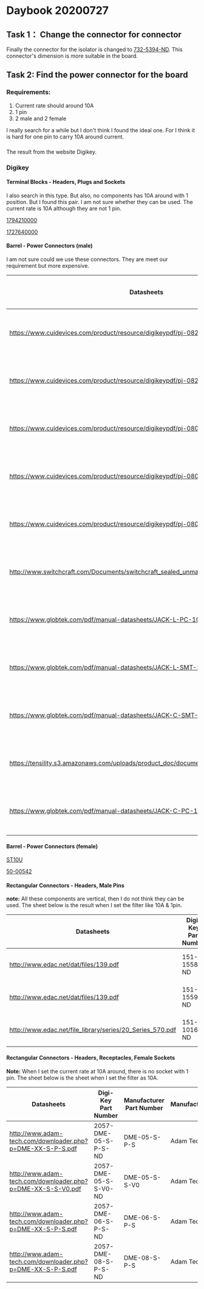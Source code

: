 # Daybook 20200727

## Task 1： Change the connector for connector

Finally the connector for the isolator is changed to [732-5394-ND](https://www.digikey.co.uk/products/en?keywords=61200621621). This connector's dimension is more suitable in the board.

## Task 2: Find the power connector for the board

### Requirements:

1. Current rate should around 10A
2. 1 pin
3. 2 male and 2 female

I really search for a while but I don't think I found the ideal one. For I think it is hard for one pin to carry 10A around current.

### 

The result from the website Digikey.

### Digikey

#### Terminal Blocks - Headers, Plugs and Sockets

I also search in this type. But also, no components has 10A around with 1 position. But I found this pair. I am not sure whether they can be used. The current rate is 10A although they are not 1 pin.

[1794210000]([https://www.digikey.co.uk/product-detail/en/weidm%C3%BCller/1794210000/281-2859-ND/487933](https://www.digikey.co.uk/product-detail/en/weidmüller/1794210000/281-2859-ND/487933))

[1727640000]([https://www.digikey.co.uk/product-detail/en/weidm%C3%BCller/1727640000/281-1849-ND/459706](https://www.digikey.co.uk/product-detail/en/weidmüller/1727640000/281-1849-ND/459706))



#### Barrel - Power Connectors (male)

I am not sure could we use these connectors. They are meet our requirement but more expensive.

| Datasheets                                                   | Digi-Key Part Number | Manufacturer Part Number | Manufacturer                 | Description                      | Quantity Available | Factory Stock | Unit Price (USD) | @ qty | Minimum Quantity | Packaging        | Series | Part Status | Connector Type | Gender | Industry Recognized Mating Diameter    | Actual Diameter                        | Number of Positions/Contacts | Internal Switch(s)             | Mounting Type                           | Mounting Feature          | Termination        | Shielding  | Features          | Insulation Color | Voltage - Rated | Current Rating (Amps) | Mating Length/Depth | Ingress Protection | Material Flammability Rating |
| ------------------------------------------------------------ | -------------------- | ------------------------ | ---------------------------- | -------------------------------- | ------------------ | ------------- | ---------------- | ----- | ---------------- | ---------------- | ------ | ----------- | -------------- | ------ | -------------------------------------- | -------------------------------------- | ---------------------------- | ------------------------------ | --------------------------------------- | ------------------------- | ------------------ | ---------- | ----------------- | ---------------- | --------------- | --------------------- | ------------------- | ------------------ | ---------------------------- |
| https://www.cuidevices.com/product/resource/digikeypdf/pj-082bh.pdf | CP-082BHTR-ND        | PJ-082BH                 | CUI Devices                  | CONN PWR JACK 2.5X5.5MM SOLDER   | 5600               | 0             | 1.19131          | 0     | 350              | Tape & Reel (TR) | -      | Active      | Jack           | Male   | 2.50mm ID (0.098"), 5.50mm OD (0.217") | 0.098" (2.50mm ID), 0.256" (6.50mm OD) | 2 Conductors, 2 Contacts     | Does Not Contain Switch        | Through Hole, Right Angle               | -                         | Solder             | Shielded   | Board Guide       | -                | 24VDC           | 10A                   | 0.324" (8.23mm)     | -                  | UL94 V-0                     |
| https://www.cuidevices.com/product/resource/digikeypdf/pj-082bh.pdf | CP-082BHCT-ND        | PJ-082BH                 | CUI Devices                  | CONN PWR JACK 2.5X5.5MM SOLDER   | 6128               | 0             | 1.86             | 0     | 1                | Cut Tape (CT)    | -      | Active      | Jack           | Male   | 2.50mm ID (0.098"), 5.50mm OD (0.217") | 0.098" (2.50mm ID), 0.256" (6.50mm OD) | 2 Conductors, 2 Contacts     | Does Not Contain Switch        | Through Hole, Right Angle               | -                         | Solder             | Shielded   | Board Guide       | -                | 24VDC           | 10A                   | 0.324" (8.23mm)     | -                  | UL94 V-0                     |
| https://www.cuidevices.com/product/resource/digikeypdf/pj-080bh.pdf | CP-080BHTR-ND        | PJ-080BH                 | CUI Devices                  | CONN PWR JACK 2.5X5.5MM SOLDER   | 3300               | 0             | 1.70309          | 0     | 220              | Tape & Reel (TR) | -      | Active      | Jack           | Male   | 2.50mm ID (0.098"), 5.50mm OD (0.217") | 0.098" (2.50mm ID), 0.252" (6.40mm OD) | 2 Conductors, 2 Contacts     | Does Not Contain Switch        | Through Hole, Right Angle               | -                         | Solder             | Shielded   | Board Guide       | -                | 36VDC           | 10A                   | 0.437" (11.10mm)    | -                  | UL94 V-0                     |
| https://www.cuidevices.com/product/resource/digikeypdf/pj-080bh.pdf | CP-080BHCT-ND        | PJ-080BH                 | CUI Devices                  | CONN PWR JACK 2.5X5.5MM SOLDER   | 3516               | 0             | 2.41             | 0     | 1                | Cut Tape (CT)    | -      | Active      | Jack           | Male   | 2.50mm ID (0.098"), 5.50mm OD (0.217") | 0.098" (2.50mm ID), 0.252" (6.40mm OD) | 2 Conductors, 2 Contacts     | Does Not Contain Switch        | Through Hole, Right Angle               | -                         | Solder             | Shielded   | Board Guide       | -                | 36VDC           | 10A                   | 0.437" (11.10mm)    | -                  | UL94 V-0                     |
| https://www.cuidevices.com/product/resource/digikeypdf/pj-080bh.pdf | CP-080BHDKR-ND       | PJ-080BH                 | CUI Devices                  | CONN PWR JACK 2.5X5.5MM SOLDER   | 3516               | 0             | Digi-Reel        | 0     | 1                | Digi-Reel®       | -      | Active      | Jack           | Male   | 2.50mm ID (0.098"), 5.50mm OD (0.217") | 0.098" (2.50mm ID), 0.252" (6.40mm OD) | 2 Conductors, 2 Contacts     | Does Not Contain Switch        | Through Hole, Right Angle               | -                         | Solder             | Shielded   | Board Guide       | -                | 36VDC           | 10A                   | 0.437" (11.10mm)    | -                  | UL94 V-0                     |
| http://www.switchcraft.com/Documents/switchcraft_sealed_unmated_power_jack_npb_608.pdf | SC2072-ND            | RAPC10U                  | Switchcraft Inc.             | CONN POWER JACK SOLDER EYELET    | 963                | 0             | 8.28             | 0     | 1                | Bulk             | -      | Active      | Jack           | Male   | 2.00mm ID (0.079"), 5.50mm OD (0.217") | 0.076" (1.93mm ID), 0.226" (5.75mm OD) | 2 Conductors, 2 Contacts     | Does Not Contain Switch        | Panel Mount                             | Bulkhead - Front Side Nut | Solder Eyelet(s)   | Unshielded | Mounting Hardware | -                | 24VAC/DC        | 10A                   | -                   | -                  | -                            |
| https://www.globtek.com/pdf/manual-datasheets/JACK-L-PC-10A-RA%28R%29.pdf | 1939-1087-ND         | JACK-L-PC-10A-RA(R)      | GlobTek, Inc.                | PC MOUNTABLE JACK FOR 5.5X2.5MM  | 715                | 0             | 3.4              | 0     | 1                | Bulk             | -      | Active      | Jack           | Male   | 2.50mm ID (0.098"), 5.50mm OD (0.217") | 0.098" (2.50mm ID), 0.217" (5.50mm OD) | 2 Conductors, 2 Contacts     | Does Not Contain Switch        | Through Hole, Right Angle               | -                         | Solder             | Shielded   | Board Guide       | -                | 50VDC           | 10A                   | -                   | -                  | -                            |
| https://www.globtek.com/pdf/manual-datasheets/JACK-L-SMT-10A-RA%28R%29.pdf | 1939-1715-ND         | JACK-L-SMT-10A-RA(R)     | GlobTek, Inc.                | SMT MOUNTABLE JACK FOR 5.5X2.5MM | 980                | 0             | 2.7              | 0     | 1                | Bulk             | -      | Active      | Jack           | Male   | 2.50mm ID (0.098"), 5.50mm OD (0.217") | 0.098" (2.50mm ID)                     | 4 Conductors, 5 Contacts     | Single Switch, Normally Closed | Board Cutout, Through Hole, Right Angle | -                         | Kinked Pin, Solder | Shielded   | -                 | -                | 50VDC           | 10A                   | -                   | -                  | UL94 V-0                     |
| https://www.globtek.com/pdf/manual-datasheets/JACK-C-SMT-10A-RA%28R%29.pdf | 1939-1713-ND         | JACK-C-SMT-10A-RA(R)     | GlobTek, Inc.                | SMT MOUNTABLE JACK FOR 5.5X2.1MM | 949                | 0             | 2.7              | 0     | 1                | Bulk             | -      | Active      | Jack           | Male   | 2.10mm ID (0.083"), 5.50mm OD (0.217") | 0.079" (2.00mm ID)                     | 4 Conductors, 5 Contacts     | Single Switch, Normally Closed | Board Cutout, Through Hole, Right Angle | -                         | Kinked Pin, Solder | Shielded   | -                 | -                | 50VDC           | 10A                   | -                   | -                  | UL94 V-0                     |
| https://tensility.s3.amazonaws.com/uploads/product_doc/document/2321/50-00543.pdf | 839-1344-ND          | 50-00543                 | Tensility International Corp | CONN JACK 2.5MM MOLD STYLE 105C  | 0                  | 0             | 2.11             | 0     | 1                | Bulk             | -      | Active      | Jack           | Male   | 2.50mm ID (0.098"), 5.50mm OD (0.217") | 0.098" (2.50mm ID), 0.222" (5.65mm OD) | 2 Conductors, 2 Contacts     | Does Not Contain Switch        | Free Hanging (In-Line)                  | -                         | Solder Cup         | Unshielded | -                 | -                | 48VDC           | 10A                   | -                   | -                  | -                            |
| https://www.globtek.com/pdf/manual-datasheets/JACK-C-PC-10A-RA%28R%29.pdf | 1939-1086-ND         | JACK-C-PC-10A-RA(R)      | GlobTek, Inc.                | PC MOUNTABLE JACK FOR 5.5X2.1MM  | 0                  | 0             | 3.35             | 0     | 1                | Bulk             | -      | Active      | Jack           | Male   | 2.10mm ID (0.083"), 5.50mm OD (0.217") | 0.083" (2.10mm ID), 0.217" (5.50mm OD) | 2 Conductors, 2 Contacts     | Does Not Contain Switch        | Through Hole, Right Angle               | -                         | Solder             | Shielded   | Board Guide       | -                | 50VDC           | 10A                   | -                   | -                  | -                            |





#### Barrel - Power Connectors (female)

[ST10U](https://www.digikey.co.uk/product-detail/en/switchcraft-inc/ST10U/SC2073-ND/4966994)

[50-00542](https://www.digikey.co.uk/product-detail/en/tensility-international-corp/50-00542/839-1343-ND/7087237)



#### Rectangular Connectors - Headers, Male Pins

**note:** All these components are vertical, then I do not think they can be used. The sheet below is the result when I set the filter like 10A & 1pin.

| Datasheets                                                | Digi-Key Part Number | Manufacturer Part Number | Manufacturer | Description           | Quantity Available | Factory Stock | Unit Price (USD) | @ qty | Minimum Quantity | Packaging | Series | Part Status | Connector Type | Contact Type | Pitch - Mating | Number of Positions | Number of Rows | Row Spacing - Mating | Number of Positions Loaded | Style               | Shrouding         | Mounting Type | Termination | Fastening Type | Contact Length - Mating | Contact Length - Post | Overall Contact Length | Insulation Height | Contact Shape | Contact Finish - Mating | Contact Finish Thickness - Mating | Contact Finish - Post | Contact Material | Insulation Material                            | Features | Operating Temperature | Ingress Protection            | Material Flammability Rating | Insulation Color | Current Rating (Amps) | Voltage Rating |
| --------------------------------------------------------- | -------------------- | ------------------------ | ------------ | --------------------- | ------------------ | ------------- | ---------------- | ----- | ---------------- | --------- | ------ | ----------- | -------------- | ------------ | -------------- | ------------------- | -------------- | -------------------- | -------------------------- | ------------------- | ----------------- | ------------- | ----------- | -------------- | ----------------------- | --------------------- | ---------------------- | ----------------- | ------------- | ----------------------- | --------------------------------- | --------------------- | ---------------- | ---------------------------------------------- | -------- | --------------------- | ----------------------------- | ---------------------------- | ---------------- | --------------------- | -------------- |
| http://www.edac.net/dat/files/139.pdf                     | 151-1558-ND          | 572-001-420-101          | EDAC Inc.    | CONN HEADER VERT 1POS | 500                | 0             | 1.92             | 0     | 1                | Bulk      | 572    | Active      | Header         | Male Pin     | -              | 1                   | 1              | -                    | All                        | Board to Cable/Wire | Shrouded - 4 Wall | Through Hole  | Solder      | Latch Holder   | -                       | -                     | -                      | 0.768" (19.50mm)  | Circular      | Tin                     | -                                 | Tin                   | Brass            | Polybutylene Terephthalate (PBT), Glass Filled | -        | -40°C ~ 105°C         | IP67                          | UL94 V-0                     | White            | 10A                   | -              |
| http://www.edac.net/dat/files/139.pdf                     | 151-1559-ND          | 572-001-420-301          | EDAC Inc.    | CONN HEADER VERT 1POS | 500                | 0             | 1.92             | 0     | 1                | Bulk      | 572    | Active      | Header         | Male Pin     | -              | 1                   | 1              | -                    | All                        | Board to Cable/Wire | Shrouded - 4 Wall | Through Hole  | Solder      | Latch Holder   | -                       | -                     | -                      | 0.768" (19.50mm)  | Circular      | Tin                     | -                                 | Tin                   | Brass            | Polybutylene Terephthalate (PBT), Glass Filled | -        | -40°C ~ 105°C         | IP67                          | UL94 V-0                     | Blue             | 10A                   | -              |
| http://www.edac.net/file_library/series/20_Series_570.pdf | 151-1016-ND          | 570-001-420-101          | EDAC Inc.    | CONN HEADER VERT 1POS | 40                 | 0             | 2.6              | 0     | 1                | Bulk      | 570    | Obsolete    | Plug           | Male Pin     | -              | 1                   | 1              | -                    | All                        | Board to Cable/Wire | Shrouded - 4 Wall | Through Hole  | Solder      | Latch Holder   | -                       | -                     | -                      | 0.768" (19.50mm)  | -             | Tin                     | -                                 | -                     | Brass            | Polybutylene Terephthalate (PBT), Glass Filled | -        | -40°C ~ 105°C         | IP67 - Dust Tight, Waterproof | UL94 V-0                     | -                | 10A                   | 300V           |



#### Rectangular Connectors - Headers, Receptacles, Female Sockets

**Note:** When I set the current rate at 10A around, there is no socket with 1 pin. The sheet below is the sheet when I set the filter as 10A.

| Datasheets                                                  | Digi-Key Part Number  | Manufacturer Part Number | Manufacturer | Description                      | Quantity Available | Factory Stock | Unit Price (USD) | @ qty | Minimum Quantity | Packaging | Series | Part Status | Connector Type | Contact Type  | Style          | Number of Positions | Number of Positions Loaded | Pitch - Mating  | Number of Rows | Row Spacing - Mating | Mounting Type | Termination | Fastening Type | Contact Finish - Mating | Contact Finish Thickness - Mating | Insulation Color | Insulation Height | Contact Length - Post | Operating Temperature | Material Flammability Rating | Contact Finish - Post | Mated Stacking Heights | Ingress Protection | Features    | Current Rating (Amps) | Voltage Rating |
| ----------------------------------------------------------- | --------------------- | ------------------------ | ------------ | -------------------------------- | ------------------ | ------------- | ---------------- | ----- | ---------------- | --------- | ------ | ----------- | -------------- | ------------- | -------------- | ------------------- | -------------------------- | --------------- | -------------- | -------------------- | ------------- | ----------- | -------------- | ----------------------- | --------------------------------- | ---------------- | ----------------- | --------------------- | --------------------- | ---------------------------- | --------------------- | ---------------------- | ------------------ | ----------- | --------------------- | -------------- |
| http://www.adam-tech.com/downloader.php?p=DME-XX-S-P-S.pdf  | 2057-DME-05-S-P-S-ND  | DME-05-S-P-S             | Adam Tech    | 6.35MM PCB HEADER, 5 POSITION    | 1000               | 0             | 0.58             | 0     | 1                | Bulk      | DME    | Active      | Receptacle     | Female Socket | Board to Board | 5                   | All                        | 0.250" (6.35mm) | 1              | -                    | Through Hole  | Solder      | Locking Ramp   | Tin                     | -                                 | Natural          | 0.550" (13.97mm)  | 0.177" (4.50mm)       | -25°C ~ 85°C          | UL94 V-2                     | Tin                   | -                      | -                  | Board Guide | 11A                   | 600VAC         |
| http://www.adam-tech.com/downloader.php?p=DME-XX-S-S-V0.pdf | 2057-DME-05-S-S-V0-ND | DME-05-S-S-V0            | Adam Tech    | 6.35MM HSG 1*5P PCB F STR MALE C | 500                | 0             | 0.73             | 0     | 1                | Bulk      | DME    | Active      | Receptacle     | Female Socket | Board to Board | 5                   | All                        | 0.250" (6.35mm) | 1              | -                    | Through Hole  | Solder      | Locking Ramp   | Tin                     | -                                 | Natural          | 0.550" (13.97mm)  | 0.177" (4.50mm)       | -25°C ~ 85°C          | UL94 V-0                     | Tin                   | -                      | -                  | -           | 11A                   | 600VAC         |
| http://www.adam-tech.com/downloader.php?p=DME-XX-S-P-S.pdf  | 2057-DME-06-S-P-S-ND  | DME-06-S-P-S             | Adam Tech    | 6.35MM PCB HEADER, 6 POSITION    | 500                | 0             | 0.73             | 0     | 1                | Bulk      | DME    | Active      | Receptacle     | Female Socket | Board to Board | 6                   | All                        | 0.250" (6.35mm) | 1              | -                    | Through Hole  | Solder      | Locking Ramp   | Tin                     | -                                 | Natural          | 0.550" (13.97mm)  | 0.177" (4.50mm)       | -25°C ~ 85°C          | UL94 V-2                     | Tin                   | -                      | -                  | Board Guide | 11A                   | 600VAC         |
| http://www.adam-tech.com/downloader.php?p=DME-XX-S-P-S.pdf  | 2057-DME-08-S-P-S-ND  | DME-08-S-P-S             | Adam Tech    | 6.35MM PCB HEADER, 8 POSITION    | 500                | 0             | 0.79             | 0     | 1                | Bulk      | DME    | Active      | Receptacle     | Female Socket | Board to Board | 8                   | All                        | 0.250" (6.35mm) | 1              | -                    | Through Hole  | Solder      | Locking Ramp   | Tin                     | -                                 | Natural          | 0.550" (13.97mm)  | 0.177" (4.50mm)       | -25°C ~ 85°C          | UL94 V-2                     | Tin                   | -                      | -                  | Board Guide | 11A                   | 600VAC         |



#### 